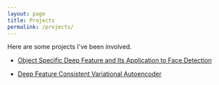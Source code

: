 ```yaml
---
layout: page
title: Projects
permalink: /projects/
---
```


Here are some projects I've been involved.

* [Object Specific Deep Feature and Its Application to Face Detection](/assets/project/osc-face-detection)

* [Deep Feature Consistent Variational Autoencoder](/assets/project/dfcvae)

